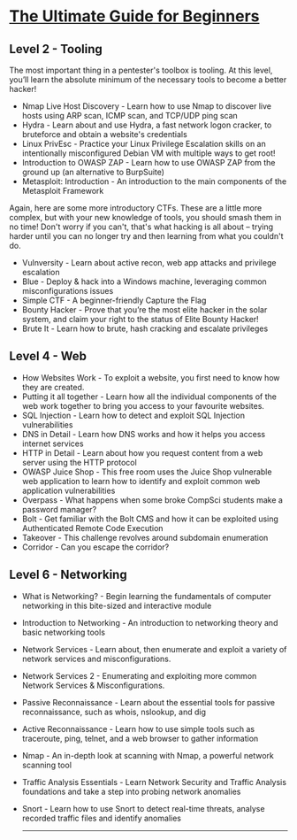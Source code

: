 # [The Ultimate Guide for Beginners](https://tryhackme.com/resources/blog/free_path)


## Level 2 - Tooling
The most important thing in a pentester's toolbox is tooling. At this level, you’ll learn the absolute minimum of the necessary tools to become a better hacker!

* Nmap Live Host Discovery - Learn how to use Nmap to discover live hosts using ARP scan, ICMP scan, and TCP/UDP ping scan
* Hydra - Learn about and use Hydra, a fast network logon cracker, to bruteforce and obtain a website's credentials
* Linux PrivEsc - Practice your Linux Privilege Escalation skills on an intentionally misconfigured Debian VM with multiple ways to get root!
* Introduction to OWASP ZAP - Learn how to use OWASP ZAP from the ground up (an alternative to BurpSuite)
* Metasploit: Introduction - An introduction to the main components of the Metasploit Framework

Again, here are some more introductory CTFs. These are a little more complex, but with your new knowledge of tools, you should smash them in no time! Don't worry if you can't, that's what hacking is all about – trying harder until you can no longer try and then learning from what you couldn't do.

* Vulnversity - Learn about active recon, web app attacks and privilege escalation
* Blue - Deploy & hack into a Windows machine, leveraging common misconfigurations issues
* Simple CTF - A beginner-friendly Capture the Flag
* Bounty Hacker - Prove that you’re the most elite hacker in the solar system, and claim your right to the status of Elite Bounty Hacker!
* Brute It - Learn how to brute, hash cracking and escalate privileges

## Level 4 - Web
* How Websites Work - To exploit a website, you first need to know how they are created.
* Putting it all together - Learn how all the individual components of the web work together to bring you access to your favourite websites.
* SQL Injection - Learn how to detect and exploit SQL Injection vulnerabilities
* DNS in Detail - Learn how DNS works and how it helps you access internet services
* HTTP in Detail - Learn about how you request content from a web server using the HTTP protocol
* OWASP Juice Shop - This free room uses the Juice Shop vulnerable web application to learn how to identify and exploit common web application vulnerabilities
* Overpass - What happens when some broke CompSci students make a password manager?
* Bolt - Get familiar with the Bolt CMS and how it can be exploited using Authenticated Remote Code Execution
* Takeover - This challenge revolves around subdomain enumeration
* Corridor - Can you escape the corridor?

## Level 6 - Networking
* What is Networking? - Begin learning the fundamentals of computer networking in this bite-sized and interactive module
* Introduction to Networking - An introduction to networking theory and basic networking tools
* Network Services - Learn about, then enumerate and exploit a variety of network services and misconfigurations.
* Network Services 2 - Enumerating and exploiting more common Network Services & Misconfigurations.
* Passive Reconnaissance - Learn about the essential tools for passive reconnaissance, such as whois, nslookup, and dig
* Active Reconnaissance - Learn how to use simple tools such as traceroute, ping, telnet, and a web browser to gather information
* Nmap - An in-depth look at scanning with Nmap, a powerful network scanning tool
* Traffic Analysis Essentials - Learn Network Security and Traffic Analysis foundations and take a step into probing network anomalies
* Snort - Learn how to use Snort to detect real-time threats, analyse recorded traffic files and identify anomalies

  ___
